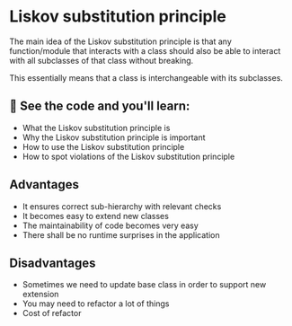 ﻿# Liskov substitution principle

The main idea of the Liskov substitution principle is that any function/module that interacts with a class should also be able to interact with all subclasses of that class without breaking.

This essentially means that a class is interchangeable with its subclasses.

## 🧠 See the code and you'll learn:

- What the Liskov substitution principle is
- Why the Liskov substitution principle is important
- How to use the Liskov substitution principle
- How to spot violations of the Liskov substitution principle

## Advantages

- It ensures correct sub-hierarchy with relevant checks
- It becomes easy to extend new classes
- The maintainability of code becomes very easy
- There shall be no runtime surprises in the application

## Disadvantages

- Sometimes we need to update base class in order to support new extension
- You may need to refactor a lot of things
- Cost of refactor